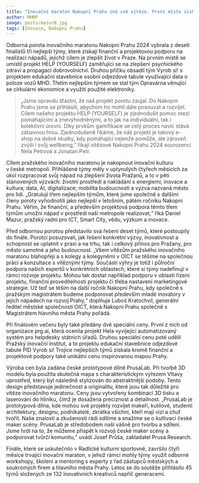 ```yaml
---
title: "Inovační maraton Nakopni Prahu zná své vítěze. První místo získal e-shop na dobré skutky HELP (YOURSELF)"
author: MHMP
image: posts/mazur8.jpg
tags: [Inovace, Nakopni Prahu]
---
```

 
Odborná porota inovačního maratonu Nakopni Prahu 2024 vybrala z deseti finalistů tři nejlepší týmy, které získají finanční a projektovou podporu na realizaci nápadů, jejichž cílem je zlepšit život v Praze. Na prvním místě se umístil projekt HELP (YOURSELF) zaměřující se na zlepšení psychického zdraví a propagaci dobrovolnictví. Druhou příčku obsadil tým Vyrob si! s projektem edukační stavebnice osobní odjezdové tabule využívající data o poloze vozů MHD. Třetím nejlepším týmem se stal tým Opravárna věnující se cirkulární ekonomice a využití použité elektroniky.

> „Jsme opravdu šťastní, že náš projekt porotu zaujal. Do Nakopni Prahu jsme se přihlásili, abychom ho mohli dále posouvat a rozvíjet. Cílem našeho projektu HELP (YOURSELF) je zjednodušit pomoc mezi pomáhajícími a znevýhodněnými, a to jak na individuální, tak i kolektivní úrovni. Díky prvkům gamifikace se celý proces navíc stává zábavnou hrou. Zjednodušeně říkáme, že náš projekt je takový e-shop na dobré skutky, kdy pomáhající nejenže pomůže, ale zároveň zvýší i svůj wellbeing,“ říkají vítězové Nakopni Prahu 2024 sourozenci Nela Petrová a Jonatan Petr.

Cílem pražského inovačního maratonu je nakopnout inovační kulturu v české metropoli. Přihlášené týmy měly v uplynulých čtyřech měsících za úkol rozpracovat svůj nápad na zlepšení života Pražanů, a to v pěti stanovených výzvách: životní prostředí a nakládání s energiemi; inovace a kultura; data, AI, digitalizace; mobilita budoucnosti a výzva nazvaná město pro lidi. „Gratuluji třem nejlepším týmům, které jsme společně s dalšími členy poroty vyhodnotili jako nejlepší v letošním, pátém ročníku Nakopni Prahu.  Věřím, že finanční, a především projektová podpora těmto třem týmům umožní nápad v prostředí naší metropole realizovat,“ říká Daniel Mazur, pražský radní pro ICT, Smart City, vědu, výzkum a inovace.

Před odbornou porotou představilo svá řešení deset týmů, které postoupily do finále. Porotci posuzovali, jak řešení konkrétní výzvy, inovativnost a schopnost se uplatnit v praxi a na trhu, tak i celkový přínos pro Pražany, pro město samotné a jeho budoucnost. „Všem vítězům pražského inovačního maratonu blahopřeji a s kolegy a kolegyněmi v OICT se těšíme na společnou práci a konzultace s vítěznými týmy. Součástí výhry je totiž i půlroční podpora našich expertů v konkrétních oblastech, které si týmy nadefinují v rámci rozvoje projektu. Mohou tak dostat například podporu v oblasti řízení projektu, finanční proveditelnosti projektu či třeba nastavení marketingové strategie. Už teď se těším na další ročník Nakopni Prahu, kdy společně s pražským magistrátem budeme podporovat především mladé inovátory v jejich nápadech na rozvoj Prahy,“ doplňuje Luboš Kratochvíl, generální ředitel městské společnosti OICT, která Nakopni Prahu společně s Magistrátem hlavního města Prahy pořádá.

Při finálovém večeru byly také předány dvě speciální ceny. První z nich od organizace prg.ai, která ocenila projekt Hela vyvíjející automatizovaný systém pro helpdesky státních úřadů. Druhou speciální cenu poté udělil Pražský inovační institut, a to projektu edukační stavebnice odjezdové tabule PID Vyrob si! Trojice nejlepších týmů získala kromě finanční a projektové podpory také unikátní cenu inspirovanou mapou Prahy.

Výroba cen byla zadána české prototypové dílně PrusaLab. Při tvorbě 3D modelu byla použita skutečná mapa s charakteristickým výřezem Vltavy uprostřed, který byl následně stylizován do abstraktnější podoby. Tento design představuje jedinečnost a originalitu, které jsou tak důležité pro vítěze inovačního maratonu. Ceny jsou vytvořeny kombinací 3D tisku a laserování do hliníku, čímž je dosažena preciznost a detailnost. „PrusaLab je prototypová dílna, kde mohou své projekty rozvíjet makeři, kutilové, studenti architektury, designu, podnikatelé, zkrátka všichni, kteří mají vizi a chuť tvořit. Naše znalosti a zkušenosti rádi sdílíme a snažíme se o kultivaci české maker scény. PrusaLab je středobodem naší vášně pro tvorbu a sdílení. Jsme hrdí na to, že můžeme přispět k rozvoji české maker scény a podporovat tvůrčí komunitu,“ uvádí Josef Průša, zakladatel Prusa Research.

Finále, které se uskutečnilo v Radlické kulturní sportovně, završilo čtyři měsíce trvající inovační maraton, v jehož rámci mohly týmy využít odborné workshopy, školení a mentoring s experty z řad zástupců městských a soukromých firem a hlavního města Prahy. Letos se do soutěže přihlásilo 45 týmů složených ze 132 inovativních kreativců napříč generacemi.
